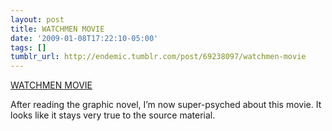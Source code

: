 ```yaml
---
layout: post
title: WATCHMEN MOVIE
date: '2009-01-08T17:22:10-05:00'
tags: []
tumblr_url: http://endemic.tumblr.com/post/69238097/watchmen-movie
---
```

[WATCHMEN MOVIE](http://watchmenmovie.warnerbros.com/)  

After reading the graphic novel, I’m now super-psyched about this movie. It looks like it stays very true to the source material.

